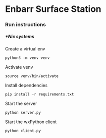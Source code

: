 # Enbarr Surface Station

### Run instructions
##### *Nix systems
Create a virtual env

    python3 -m venv venv
   
Activate venv

    source venv/bin/activate

Install dependencies

    pip install -r requirements.txt

Start the server

	python server.py

Start the wxPython client

	python client.py
